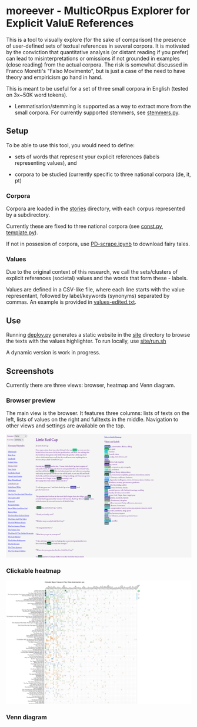 # moreever - MulticORpus Explorer for Explicit ValuE References

This is a tool to visually explore (for the sake of comparison) the presence of user-defined sets of textual references in several corpora. It is motivated by the conviction that quantitative analysis (or distant reading if you prefer) can lead to misinterpretations or omissions if not grounded in examples (close reading) from the actual corpora. The risk is somewhat discussed in Franco Moretti's "Falso Movimento", but is just a case of the need to have theory and empiricism go hand in hand.


This is meant to be useful for a set of three small corpora in English (tested on 3x~50K word tokens).



* Lemmatisation/stemming is supported as a way to extract more from the small corpora. For currently supported stemmers, see [stemmers.py](stemmers.py).

## Setup

To be able to use this tool, you would need to define:

* sets of words that represent your explicit references (labels representing values), and

* corpora to be studied (currently specific to three national corpora (de, it, pt)

### Corpora

Corpora are loaded in the [stories](stories/) directory, with each corpus represented by a subdirectory.

Currently these are fixed to three national corpora (see [const.py](const.py), [template.py](template.py)).

If not in possesion of corpora, use [PD-scrape.ipynb](PD-scrape.ipynb) to download fairy tales.

### Values

Due to the original context of this research, we call the sets/clusters of explicit references (societal) values and the words that form these - labels.

Values are defined in a CSV-like file, where each line starts with the value representant, followed by label/keywords (synonyms) separated by commas. An example is provided in [values-edited.txt](values-edited.txt).

## Use
Running [deploy.py](deploy.py) generates a static website in the [site](site/) directory to browse the texts with the values highlighter. To run locally, use [site/run.sh](site/run.sh)

A dynamic version is work in progress.
## Screenshots

Currently there are three views: browser, heatmap and Venn diagram.

### Browser preview

The main view is the browser. It features three columns: lists of texts on the left, lists of values on the right and fulltexts in the middle. Navigation to other views and settings are available on the top.

![Browser preview](docs/browser.png "Browser preview")

### Clickable heatmap
![Clickable heatmap](docs/heatmap.png "Clickable heatmap")

### Venn diagram 
